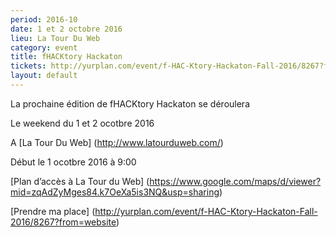 ```yaml
---
period: 2016-10
date: 1 et 2 octobre 2016
lieu: La Tour Du Web
category: event
title: fHACKtory Hackaton
tickets: http://yurplan.com/event/f-HAC-Ktory-Hackaton-Fall-2016/8267?from=website
layout: default
---
```


La prochaine édition de fHACKtory Hackaton se déroulera 

Le weekend du 1 et 2 ocotbre 2016

A [La Tour Du Web] (http://www.latourduweb.com/)

Début le 1 ocotbre 2016 à 9:00

[Plan d’accès à La Tour du Web] (https://www.google.com/maps/d/viewer?mid=zqAdZyMges84.k7OeXa5is3NQ&usp=sharing)

[Prendre ma place] (http://yurplan.com/event/f-HAC-Ktory-Hackaton-Fall-2016/8267?from=website)
